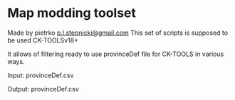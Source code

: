 Map modding toolset
====================
Made by pietrko <p.l.stepnicki@gmail.com>
This set of scripts is supposed to be used CK-TOOLSv18+

It allows of filtering ready to use provinceDef file for CK-TOOLS
in various ways.


Input: 
provinceDef.csv

Output:
provinceDef.csv

